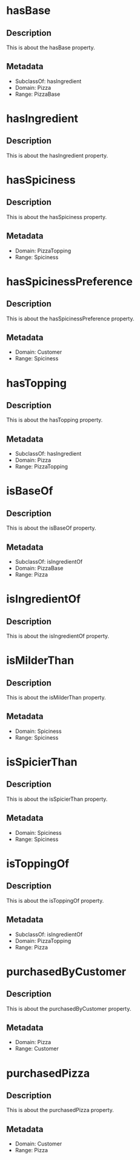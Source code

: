 # hasBase

## Description

This is about the hasBase property.

## Metadata

- SubclassOf: hasIngredient
- Domain: Pizza
- Range: PizzaBase


# hasIngredient

## Description

This is about the hasIngredient property.


# hasSpiciness

## Description

This is about the hasSpiciness property.

## Metadata

- Domain: PizzaTopping
- Range: Spiciness


# hasSpicinessPreference

## Description

This is about the hasSpicinessPreference property.

## Metadata

- Domain: Customer
- Range: Spiciness


# hasTopping

## Description

This is about the hasTopping property.

## Metadata

- SubclassOf: hasIngredient
- Domain: Pizza
- Range: PizzaTopping

# isBaseOf

## Description

This is about the isBaseOf property.

## Metadata

- SubclassOf: isIngredientOf
- Domain: PizzaBase
- Range: Pizza

# isIngredientOf

## Description

This is about the isIngredientOf property.


# isMilderThan

## Description

This is about the isMilderThan property.

## Metadata

- Domain: Spiciness
- Range: Spiciness




# isSpicierThan

## Description

This is about the isSpicierThan property.

## Metadata

- Domain: Spiciness
- Range: Spiciness


# isToppingOf

## Description

This is about the isToppingOf property.

## Metadata

- SubclassOf: isIngredientOf
- Domain: PizzaTopping
- Range: Pizza


# purchasedByCustomer

## Description

This is about the purchasedByCustomer property.

## Metadata

- Domain: Pizza
- Range: Customer


# purchasedPizza

## Description

This is about the purchasedPizza property.

## Metadata

- Domain: Customer
- Range: Pizza

